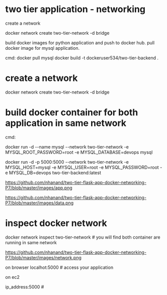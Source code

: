 # two tier application - networking

create a network

docker network create two-tier-network -d bridge

build docker images for python application and push to docker hub. pull docker image for mysql application.

cmd: docker pull mysql
     docker build -t dockeruser534/two-tier-backend .

# create a network

docker network create two-tier-network -d bridge

# build docker container for both application in same network

cmd:   

docker run -d --name mysql --network two-tier-network -e MYSQL_ROOT_PASSWORD=root -e MYSQL_DATABASE=devops mysql

docker run -d -p 5000:5000 --network two-tier-network -e MYSQL_HOST=mysql -e MYSQL_USER=root -e MYSQL_PASSWORD=root -e MYSQL_DB=devops two-tier-backend:latest

https://github.com/nhanand/two-tier-flask-app-docker-networking-P7/blob/master/images/app.png

https://github.com/nhanand/two-tier-flask-app-docker-networking-P7/blob/master/images/data.png

# inspect docker network

  docker network inspect two-tier-network  # you will find both container are running in same network

https://github.com/nhanand/two-tier-flask-app-docker-networking-P7/blob/master/images/network.png

on browser
localhot:5000                   # access your application

on ec2

ip_address:5000    #
